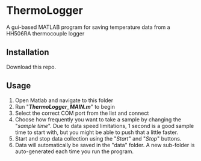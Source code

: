 # ThermoLogger
A gui-based MATLAB program for saving temperature data from a HH506RA thermocouple logger

## Installation
Download this repo.

## Usage
1. Open Matlab and navigate to this folder
2. Run "**_ThermoLogger_MAIN.m_**" to begin
3. Select the correct COM port from the list and connect
4. Choose how frequently you want to take a sample by changing the "_sample time_". Due to data speed limitations, 1 second is a good sample time to start with, but you might be able to push that a little faster.
5. Start and stop data collection using the "_Start_" and "_Stop_" buttons.
6. Data will automatically be saved in the "data" folder. A new sub-folder is auto-generated each time you run the program.

